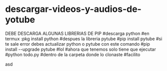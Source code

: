 # descargar-videos-y-audios-de-yotube
DEBE DESCARGA ALGUNAS LIBRERIAS DE PIP
#descarga python 
#en termux :pkg install python
#despues la libreria pytube
#pip install pytube
#si te sale error debes actualizar python o pytube con este comando
#pip install --upgrade pytube
#lol
#ahora que tenemos solo tiene que ejecutar
#python todo.py 
#dentro de la carpeta donde lo clonaste 
#facilito 













asd
